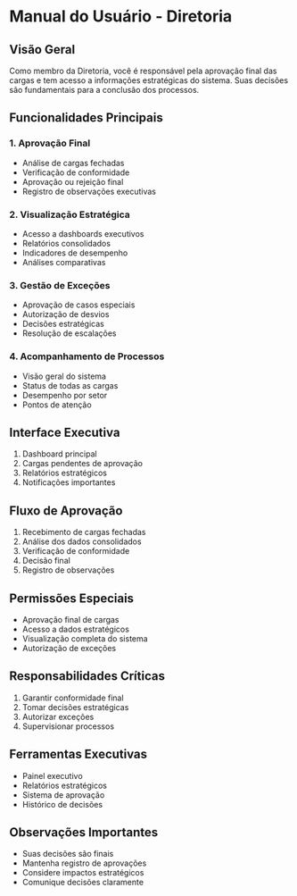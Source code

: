 # Manual do Usuário - Diretoria

## Visão Geral
Como membro da Diretoria, você é responsável pela aprovação final das cargas e tem acesso a informações estratégicas do sistema. Suas decisões são fundamentais para a conclusão dos processos.

## Funcionalidades Principais

### 1. Aprovação Final
- Análise de cargas fechadas
- Verificação de conformidade
- Aprovação ou rejeição final
- Registro de observações executivas

### 2. Visualização Estratégica
- Acesso a dashboards executivos
- Relatórios consolidados
- Indicadores de desempenho
- Análises comparativas

### 3. Gestão de Exceções
- Aprovação de casos especiais
- Autorização de desvios
- Decisões estratégicas
- Resolução de escalações

### 4. Acompanhamento de Processos
- Visão geral do sistema
- Status de todas as cargas
- Desempenho por setor
- Pontos de atenção

## Interface Executiva
1. Dashboard principal
2. Cargas pendentes de aprovação
3. Relatórios estratégicos
4. Notificações importantes

## Fluxo de Aprovação
1. Recebimento de cargas fechadas
2. Análise dos dados consolidados
3. Verificação de conformidade
4. Decisão final
5. Registro de observações

## Permissões Especiais
- Aprovação final de cargas
- Acesso a dados estratégicos
- Visualização completa do sistema
- Autorização de exceções

## Responsabilidades Críticas
1. Garantir conformidade final
2. Tomar decisões estratégicas
3. Autorizar exceções
4. Supervisionar processos

## Ferramentas Executivas
- Painel executivo
- Relatórios estratégicos
- Sistema de aprovação
- Histórico de decisões

## Observações Importantes
- Suas decisões são finais
- Mantenha registro de aprovações
- Considere impactos estratégicos
- Comunique decisões claramente
